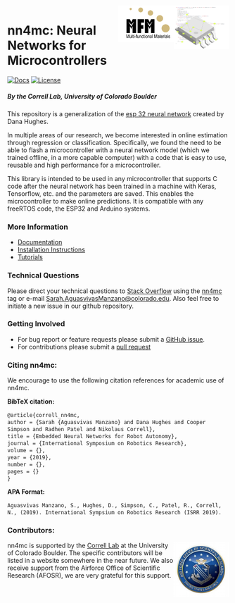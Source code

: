 ﻿<img src="docs/img/nn4mcArt.png" align="right" width=25%/>
<img align="right" src="docs/img/MFM-logo.png" width="25%"/>

# nn4mc: Neural Networks for Microcontrollers

[![Docs](https://readthedocs.org/projects/nn4mc/badge)](https://nn4mc.readthedocs.io/en/latest/)
[![License](https://img.shields.io/badge/license-MIT-blue.svg)](https://github.com/correlllab/nn4mc/blob/master/LICENSE.md)

##### By the Correll Lab, University of Colorado Boulder

This repository is a generalization of the [esp 32 neural network](https://github.com/danathughes/esp32_neural_net) created by Dana Hughes.

In multiple areas of our research, we become interested in online estimation through regression or classification. Specifically, we found the need to be able to flash a microcontroller with a neural network model (which we trained offline, in a more capable computer) with a code that is easy to use, reusable and high performance for a microcontroller.  

This library is intended to be used in any microcontroller that supports C code after the neural network has been trained in a machine with Keras, Tensorflow, etc. and the parameters are saved. This enables the microcontroller to make online predictions. It is compatible with any freeRTOS code, the ESP32 and Arduino systems.

### More Information

- [Documentation](https://nn4mc.readthedocs.io/en/latest/)
- [Installation Instructions]()
- [Tutorials](https://github.com/correlllab/nn4mc/tree/master/examples)


### Technical Questions

Please direct your technical questions to [Stack Overflow](https://stackoverflow.com) using the [nn4mc](https://stackoverflow.com/questions/tagged/nn4mc) tag or e-mail Sarah.AguasvivasManzano@colorado.edu. Also feel free to initiate a new issue in our github repository.

### Getting Involved

- For bug report or feature requests please submit a [GitHub issue](https://github.com/correlllab/nn4mc/issues).
- For contributions please submit a [pull request](https://github.com/correlllab/nn4mc/pulls)


### Citing nn4mc:

We encourage to use the following citation references for academic use of nn4mc.

**BibTeX citation:**

```
@article{correll_nn4mc,
author = {Sarah {Aguasvivas Manzano} and Dana Hughes and Cooper Simpson and Radhen Patel and Nikolaus Correll},
title = {Embedded Neural Networks for Robot Autonomy},
journal = {International Symposium on Robotics Research},
volume = {},
year = {2019},
number = {},
pages = {}
}
```

**APA Format:**

```
Aguasvivas Manzano, S., Hughes, D., Simpson, C., Patel, R., Correll, N., (2019). International Sympsium on Robotics Research (ISRR 2019). 
```


### Contributors:

<img src="docs/img/afosr-logo.JPG" align="right" width=25%/>

nn4mc is supported by the [Correll Lab](http://correll.cs.colorado.edu/) at the University of Colorado Boulder. The specific contributors will be listed in a website somewhere in the near future. We also receive support from the Airforce Office of Scientific Research (AFOSR), we are very grateful for this support. 

